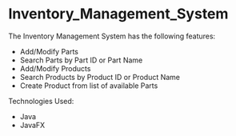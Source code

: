 # Inventory_Management_System
 The Inventory Management System has the following features:
 - Add/Modify Parts
 - Search Parts by Part ID or Part Name
 - Add/Modify Products
 - Search Products by Product ID or Product Name
 - Create Product from list of available Parts
 
 Technologies Used:
 - Java
 - JavaFX
